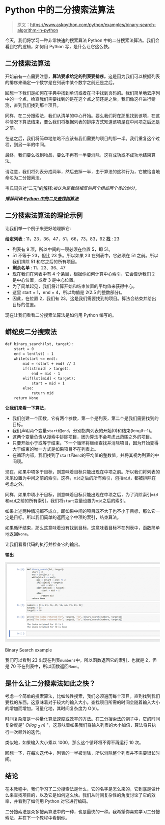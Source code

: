 # Python 中的二分搜索法算法

> 原文：<https://www.askpython.com/python/examples/binary-search-algorithm-in-python>

今天，我们将学习一种非常快速的搜索算法 Python 中的二分搜索法算法。我们会看到它的逻辑，如何用 Python 写，是什么让它这么快。

## 二分搜索法算法

开始前有一点需要注意，**算法要求给定的列表要排序**。这是因为我们可以根据列表的排序来确定一个数字是在列表中某个数字之前还是之后。

回想一下我们是如何在字典中找到单词或者在书中找到页码的。我们简单地去序列中的一个点，检查我们需要找到的是在这个点之前还是之后，我们像这样进行猜测，直到我们找到那个项目。

同样，在二分搜索法，我们从清单的中心开始。要么我们将在那里找到该项，在这种情况下算法结束，要么我们将根据列表的排序方式知道该项是在中间项之后还是之前。

在这之后，我们将简单地忽略不应该有我们需要的项目的那一半。我们重复这个过程，到另一半的中间。

最终，我们要么找到物品，要么不再有一半要消除，这将成功或不成功地结束算法。

请注意，我们将列表分成两半，然后去掉一半，由于算法的这种行为，它被恰当地命名为二分搜索法。

韦氏词典对“二元”的解释:*被认为是截然相反的两个组或两个类的划分*。

***推荐阅读:[Python 中的二叉查找树算法](https://www.askpython.com/python/examples/binary-search-tree)***

## 二分搜索法算法的理论示例

让我们举一个例子来更好地理解它:

**给定列表** : 11，23，36，47，51，66，73，83，92
**找** : 23

*   列表有 9 项，所以中间的一项必须在位置 5，即 51。
*   51 不等于 23，但比 23 多。所以如果 23 在列表中，它必须在 51 之前。所以我们排除 51 和它之后的所有项目。
*   **剩余名单** : 11、23、36、47
*   现在我们在列表中有 4 个条目，根据你如何计算中心索引，它会告诉我们 2 是中心位置，或者 3 是中心位置。
*   为了简单起见，我们将计算开始和结束位置的平均值来获得中心。
*   这里 start = 1，end = 4，所以均值是 2(2.5 的整数部分)。
*   因此，在位置 2，我们有 23，这是我们需要找到的项目。算法会结束并给出目标的位置。

现在让我们看看二分搜索法算法是如何用 Python 编写的。

## 蟒蛇皮二分搜索法

```
def binary_search(lst, target):
    start = 0
    end = len(lst) - 1
    while(start <= end):
        mid = (start + end) // 2
        if(lst[mid] > target):
            end = mid - 1
        elif(lst[mid] < target):
            start = mid + 1
        else:
            return mid
    return None

```

**让我们来看一下算法，**

*   我们创建一个函数，它有两个参数，第一个是列表，第二个是我们需要找到的目标。
*   我们声明两个变量`start`和`end`，分别指向列表的开始(0)和结束(length–1)。
*   这两个变量负责从搜索中排除项目，因为算法不会考虑此范围之外的项目。
*   只要开始小于或等于结束，下一个循环将继续查找并消除项目，因为开始变得大于结束的唯一方式是如果项目不在列表上。
*   在循环内部，我们找到了`start`和`end`的平均值的整数值，并将其视为列表的中间项。

现在，如果中项多于目标，则意味着目标只能出现在中项之前。所以我们将列表的末尾设置为中间之前的索引，这样，`mid`之后的所有索引，包括`mid`，都被排除在考虑之外。

同样，如果中项小于目标，则意味着目标只能出现在中项之后，为了消除索引`mid`和`mid`之前的所有索引，我们将`start`变量设置为`mid`之后的索引。

如果上述两种情况都不成立，即如果中间的项目既不大于也不小于目标，那么它一定是目标。所以我们简单的返回这个中项的索引，结束算法。

如果循环结束，那么这意味着没有找到目标，这意味着目标不在列表中，函数简单地返回`None`。

让我们看看代码的执行并检查它的输出。

**输出**

![Binary Search Python Example](img/155707db5d0b4641e085c715639a9122.png)

Binary Search example

我们可以看到 23 出现在列表`numbers`中，所以函数返回它的索引，也就是 2，但是 70 不在列表中，所以函数返回`None`。

## 是什么让二分搜索法如此之快？

考虑一个简单的搜索算法，比如线性搜索，我们必须遍历每个项目，直到找到我们要找的东西。这意味着对于较大的输入大小，查找项目所需的时间会随着输入大小的增加而增加。可量化地，其时间复杂度为 O(n)。

时间复杂度是一种量化算法速度或效率的方法。在二分搜索法的例子中，它的时间复杂度是" *O(log <sub>2</sub> n)* "，这意味着如果我们将输入列表的大小加倍，算法将只执行一次额外的迭代。

类似地，如果输入大小乘以 1000，那么这个循环将不得不再运行 10 次。

回想一下，在每次迭代中，列表的一半被消除，所以消除整个列表并不需要很长时间。

## 结论

在本教程中，我们学习了二分搜索法是什么，它的名字是怎么来的，它到底是做什么来查找项目的，以及它是如何这么快。我们从时间复杂性的角度讨论了它的效率，并看到了如何用 Python 对它进行编码。

二分搜索法是众多搜索算法中的一种，也是最快的一种。我希望你喜欢学习二分搜索法，并在下一个教程中看到你。